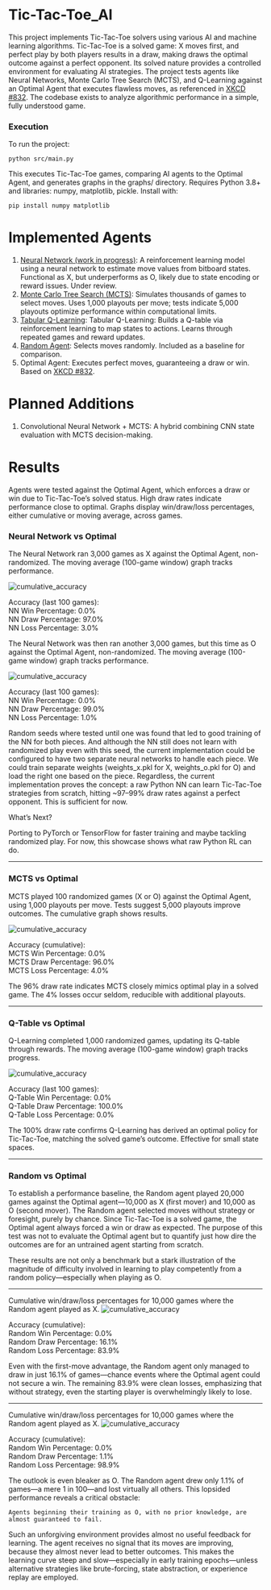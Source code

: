 # Tic-Tac-Toe_AI  

This project implements Tic-Tac-Toe solvers using various AI and 
machine learning algorithms. Tic-Tac-Toe is a solved game: X moves 
first, and perfect play by both players results in a draw, making 
draws the optimal outcome against a perfect opponent. Its solved 
nature provides a controlled environment for evaluating AI 
strategies. The project tests agents like Neural Networks, Monte 
Carlo Tree Search (MCTS), and Q-Learning against an Optimal Agent 
that executes flawless moves, as referenced in [XKCD #832](https://xkcd.com/832/).
The codebase exists to analyze algorithmic performance in a simple, 
fully understood game.

### Execution  
To run the project:
```  
python src/main.py
```  

This executes Tic-Tac-Toe games, comparing AI agents to the Optimal 
Agent, and generates graphs in the graphs/ directory. Requires 
Python 3.8+ and libraries: numpy, matplotlib, pickle. Install with:

```
pip install numpy matplotlib
```

# Implemented Agents  
1. [Neural Network (work in progress)](#neural-network-vs-optimal): A reinforcement learning model using a neural network to estimate move values from bitboard states. Functional as X, but underperforms as O, likely due to state encoding or reward issues. Under review.
2. [Monte Carlo Tree Search (MCTS)](#mcts-vs-optimal): Simulates thousands of games to select moves. Uses 1,000 playouts per move; tests indicate 5,000 playouts optimize performance within computational limits.
3. [Tabular Q-Learning](#q-table-vs-optimal): Tabular Q-Learning: Builds a Q-table via reinforcement learning to map states to actions. Learns through repeated games and reward updates.
4. [Random Agent](#random-vs-optimal): Selects moves randomly. Included as a baseline for comparison.
5. Optimal Agent: Executes perfect moves, guaranteeing a draw or win. Based on [XKCD #832](https://xkcd.com/832/). 
  
# Planned Additions
1. Convolutional Neural Network + MCTS: A hybrid combining CNN state evaluation with MCTS decision-making.  
  
  
# Results  

Agents were tested against the Optimal Agent, which enforces a draw or win due to Tic-Tac-Toe’s solved status. High draw rates indicate performance close to optimal. Graphs display win/draw/loss percentages, either cumulative or moving average, across games.

### Neural Network vs Optimal
  
 
The Neural Network ran 3,000 games as X against the Optimal Agent, non-randomized. The moving average (100-game window) graph tracks performance.   

![cumulative_accuracy](graphs/NN-X-moving_average_accuracy.png)    

Accuracy (last 100 games):      
NN Win Percentage: 0.0%      
NN Draw Percentage: 97.0%      
NN Loss Percentage: 3.0%  

The Neural Network was then ran another 3,000 games, but this time as O against the Optimal Agent, non-randomized. The moving average (100-game window) graph tracks performance.   

![cumulative_accuracy](graphs/NN-O-moving_average_accuracy.png)    

Accuracy (last 100 games):      
NN Win Percentage: 0.0%      
NN Draw Percentage: 99.0%      
NN Loss Percentage: 1.0%  

Random seeds where tested until one was found that led to good training of the NN for both pieces. And although the NN still does not learn with randomized play even with this seed, the current implementation could be configured to have two separate neural networks to handle each piece. We could train separate weights (weights_x.pkl for X, weights_o.pkl for O) and load the right one based on the piece. Regardless, the current implementation proves the concept: a raw Python NN can learn Tic-Tac-Toe strategies from scratch, hitting ~97–99% draw rates against a perfect opponent. This is sufficient for now. 

What’s Next?

Porting to PyTorch or TensorFlow for faster training and maybe tackling randomized play. For now, this showcase shows what raw Python RL can do.

***    
### MCTS vs Optimal
  
 
MCTS played 100 randomized games (X or O) against the Optimal Agent, using 1,000 playouts per move. Tests suggest 5,000 playouts improve outcomes. The cumulative graph shows results.  
  
![cumulative_accuracy](graphs/MCTS_vs_Optimal-Cumulative_Accuracy.png)   

Accuracy (cumulative):      
MCTS Win Percentage: 0.0%      
MCTS Draw Percentage: 96.0%      
MCTS Loss Percentage: 4.0%   

The 96% draw rate indicates MCTS closely mimics optimal play in a solved game. The 4% losses occur seldom, reducible with additional playouts.
***  
### Q-Table vs Optimal  
  
Q-Learning completed 1,000 randomized games, updating its Q-table through rewards. The moving average (100-game window) graph tracks progress.

![cumulative_accuracy](graphs/Q-Table_vs_Optimal-moving_average_accuracy.png)  

Accuracy (last 100 games):      
Q-Table Win Percentage: 0.0%      
Q-Table Draw Percentage: 100.0%      
Q-Table Loss Percentage: 0.0%  

The 100% draw rate confirms Q-Learning has derived an optimal policy for Tic-Tac-Toe, matching the solved game’s outcome. Effective for small state spaces.
***  
### Random vs Optimal  
  
To establish a performance baseline, the Random agent played 20,000 games against the Optimal agent—10,000 as X (first mover) and 10,000 as O (second mover). The Random agent selected moves without strategy or foresight, purely by chance. Since Tic-Tac-Toe is a solved game, the Optimal agent always forced a win or draw as expected. The purpose of this test was not to evaluate the Optimal agent but to quantify just how dire the outcomes are for an untrained agent starting from scratch.

These results are not only a benchmark but a stark illustration of the magnitude of difficulty involved in learning to play competently from a random policy—especially when playing as O.

---

Cumulative win/draw/loss percentages for 10,000 games where the Random agent played as X.
![cumulative_accuracy](graphs/Random-X-cumulative_accuracy.png)

Accuracy (cumulative):      
Random Win Percentage: 0.0%      
Random Draw Percentage: 16.1%      
Random Loss Percentage: 83.9%    

Even with the first-move advantage, the Random agent only managed to draw in just 16.1% of games—chance events where the Optimal agent could not secure a win. The remaining 83.9% were clean losses, emphasizing that without strategy, even the starting player is overwhelmingly likely to lose.

-----
    
Cumulative win/draw/loss percentages for 10,000 games where the Random agent played as X.
![cumulative_accuracy](graphs/Random-O-cumulative_accuracy.png)

Accuracy (cumulative):      
Random Win Percentage: 0.0%      
Random Draw Percentage: 1.1%      
Random Loss Percentage: 98.9%

The outlook is even bleaker as O. The Random agent drew only 1.1% of games—a mere 1 in 100—and lost virtually all others. This lopsided performance reveals a critical obstacle:

`
Agents beginning their training as O, with no prior knowledge, are almost guaranteed to fail.
`

Such an unforgiving environment provides almost no useful feedback for learning. The agent receives no signal that its moves are improving, because they almost never lead to better outcomes. This makes the learning curve steep and slow—especially in early training epochs—unless alternative strategies like brute-forcing, state abstraction, or experience replay are employed.